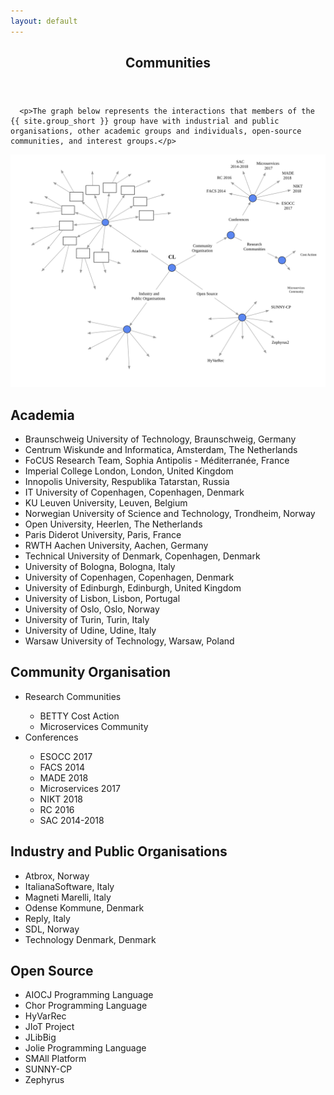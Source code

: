 ```yaml
---
layout: default
---
```


<article id="main"><header class="major container" markdown="1">

# Communities

</header><section class="wrapper card style4 container">
  <div class="content">
    <section>

      <p>The graph below represents the interactions that members of the {{ site.group_short }} group have with industrial and public organisations, other academic groups and individuals, open-source communities, and interest groups.</p>

<div class="col-12 center">
<object class="col-12" data="/images/communities/communities.svg" type="image/svg+xml">
  <img src="/images/communities/communities.svg" />
</object>
</div>

<div class="row">
  <div class="col-md-12 col-lg-6">
    <h2>Academia</h2>
    <ul class="small">
      <li>Braunschweig University of Technology, Braunschweig, Germany</li>
      <li>Centrum Wiskunde and Informatica, Amsterdam, The Netherlands</li>
      <li>FoCUS Research Team, Sophia Antipolis - Méditerranée, France</li>
      <li>Imperial College London, London, United Kingdom</li>
      <li>Innopolis University, Respublika Tatarstan, Russia</li>
      <li>IT University of Copenhagen, Copenhagen, Denmark</li>
      <li>KU Leuven University, Leuven, Belgium</li>
      <li>Norwegian University of Science and Technology, Trondheim, Norway</li>
      <li>Open University, Heerlen, The Netherlands</li>
      <li>Paris Diderot University, Paris, France</li>
      <li>RWTH Aachen University, Aachen, Germany</li>
      <li>Technical University of Denmark, Copenhagen, Denmark</li>
      <li>University of Bologna, Bologna, Italy</li>
      <li>University of Copenhagen, Copenhagen, Denmark</li>
      <li>University of Edinburgh, Edinburgh, United Kingdom</li>
      <li>University of Lisbon, Lisbon, Portugal</li>
      <li>University of Oslo, Oslo, Norway</li>
      <li>University of Turin, Turin, Italy</li>
      <li>University of Udine, Udine, Italy</li>
      <li>Warsaw University of Technology, Warsaw, Poland</li>
    </ul>
  </div>
  <div class="col-md-12 col-lg-6">
    <h2>Community Organisation</h2>
    <ul>
      <li>Research Communities</li>
    <ul class="small">
    <li>BETTY Cost Action</li>
    <li>Microservices Community</li>
    </ul>
    <li>Conferences</li>
      <ul class="small">
        <li>ESOCC 2017</li>
        <li>FACS 2014</li>
        <li>MADE 2018</li>
        <li>Microservices 2017</li>
        <li>NIKT 2018</li>
        <li>RC 2016</li>
        <li>SAC 2014-2018</li>
      </ul>
    </ul>
  </div> 
  <div class="col-md-12 col-lg-6">
    <h2>Industry and Public Organisations</h2>
    <ul class="small">
      <li>Atbrox, Norway</li>
      <li>ItalianaSoftware, Italy</li>
      <li>Magneti Marelli, Italy</li>
      <li>Odense Kommune, Denmark</li>
      <li>Reply, Italy</li>
      <li>SDL, Norway</li>
      <li>Technology Denmark, Denmark</li>
    </ul>
  </div>
  <div class="col-md-12 col-lg-6">
    <h2>Open Source</h2>
    <ul class="small">
      <li>AIOCJ Programming Language</li>
      <li>Chor Programming Language</li>
      <li>HyVarRec</li>
      <li>JIoT Project</li>
      <li>JLibBig</li>
      <li>Jolie Programming Language</li>
      <li>SMAll Platform</li>
      <li>SUNNY-CP</li>
      <li>Zephyrus</li>
    </ul>
  </div>
</div>

</section></div></section></article>